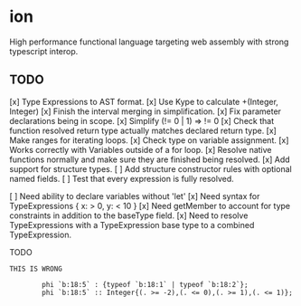 # ion
High performance functional language targeting web assembly with strong typescript interop.

## TODO
[x] Type Expressions to AST format.
[x] Use Kype to calculate +(Integer, Integer)
[x] Finish the interval merging in simplification.
[x] Fix parameter declarations being in scope.
[x] Simplify (!= 0 | 1) => != 0
[x] Check that function resolved return type actually matches declared return type.
[x] Make ranges for iterating loops.
[x] Check type on variable assignment.
    [x] Works correctly with Variables outside of a for loop. 
[x] Resolve native functions normally and make sure they are finished being resolved.
[x] Add support for structure types.
[ ] Add structure constructor rules with optional named fields.
[ ] Test that every expression is fully resolved.

[ ] Need ability to declare variables without 'let'
[x] Need syntax for TypeExpressions { x: > 0, y: < 10 }
[x] Need getMember to account for type constraints in addition to the baseType field.
[x] Need to resolve TypeExpressions with a TypeExpression base type to a combined TypeExpression.

TODO

    THIS IS WRONG

            phi `b:18:5` : {typeof `b:18:1` | typeof `b:18:2`};
            phi `b:18:5` :: Integer{(. >= -2),(. <= 0),(. >= 1),(. <= 1)};